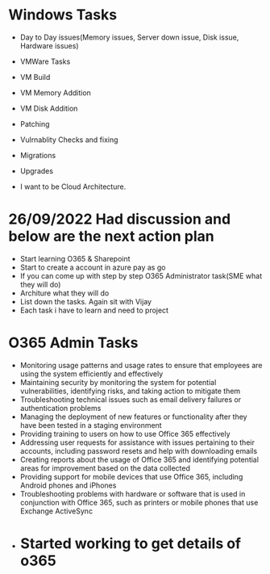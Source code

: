 
# Windows Tasks

- Day to Day issues(Memory issues, Server down issue, Disk issue, Hardware issues)

- VMWare Tasks

- VM Build
- VM Memory Addition
- VM Disk Addition
- Patching
- Vulrnablity Checks and fixing
- Migrations
- Upgrades

- I want to be Cloud Architecture.

# 26/09/2022 Had discussion and below are the next action plan

- Start learning O365 & Sharepoint
- Start to create a account in azure pay as go
- If you can come up with step by step O365 Administrator task(SME what they will do)
- Architure what they will do
- List down the tasks. Again sit with Vijay 
- Each task i have to learn and need to project

# O365 Admin Tasks
- Monitoring usage patterns and usage rates to ensure that employees are using the system efficiently and effectively
- Maintaining security by monitoring the system for potential vulnerabilities, identifying risks, and taking action to mitigate them
- Troubleshooting technical issues such as email delivery failures or authentication problems
- Managing the deployment of new features or functionality after they have been tested in a staging environment
- Providing training to users on how to use Office 365 effectively
- Addressing user requests for assistance with issues pertaining to their accounts, including password resets and help with downloading emails
- Creating reports about the usage of Office 365 and identifying potential areas for improvement based on the data collected
- Providing support for mobile devices that use Office 365, including Android phones and iPhones
- Troubleshooting problems with hardware or software that is used in conjunction with Office 365, such as printers or mobile phones that use Exchange ActiveSync
- # Started working to get details of o365
